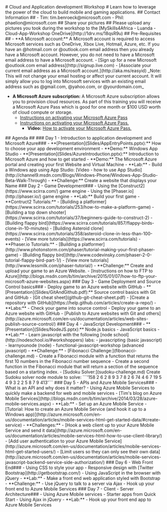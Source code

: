 <a name="welcome" />
# Cloud and Application development Workshop #
Learn how to leverage the power of the cloud to build mobile and gaming applications.  

<a name="contact info" />
## Contact Information ##
- Tim: tim.benroeck@microsoft.com
- Phil: phaelion@microsoft.com

<a name="share-pictures" />
## Share your pictures ##
Please upload any pictures you took during the workshop to the [MySkills4Africa - Luanda - Cloud-App-Workshop OneDrive](http://1drv.ms/18qsR9u)

<a name="pre-requisites" />
## Pre-Requisites ##
- **A Microsoft account:** A Microsoft account is required to access Microsoft services such as OneDrive, Xbox Live, Hotmail, Azure, etc.  If you have an @hotmail.com or @outlook.com email address then you already have a Microsoft account.  However, you do not need to have a Microsoft email address to have a Microsoft account. 
	- [Sign up for a new Microsoft @outlook.com email address](http://signup.live.com)
	- [Associate your current email address as a Microsoft account.](http://aka.ms/easyid)  
_Note: This will not change your email hosting or affect your current account.  It will simply allow you to log into Microsoft services with an existing email address such as @gmail.com, @yahoo.com, or @yourdomain.com_

- **A Microsoft Azure subscription:** A Microsoft Azure subscription allows you to provision cloud resources.  As part of this training you will receive a Microsoft Azure Pass which is good for one month or $100 USD worth of cloud compute or storage. 
	- [Instructions on activating your Microsoft Azure Pass](http://aka.ms/azurepassvid)
	- [Instructions on activating your Microsoft Azure Pass. ](AzurePassInstructions.md)
		- **Video:** [How to activate your Microsoft Azure Pass. ](http://www.microsoftazurepass.com/) 

<a name="agenda" />
## Agenda ##
<a name="agenda-day1" />
### Day 1 - Introduction to application development and Microsoft Azure###
- **[Presentation](Slides/AppEntryPoints.pptx):** How to choose your app development environment
- **Demo:** Windows App Studio 
- **[Presentation](Slides/AzureIntroduction.pptx):** Introduction to Microsoft Azure and how to get started 
- **Demo:** The Microsoft Azure portal and creating your first Website and Virtual Machine 
- **Lab:** 
	- Build a Windows app using App Studio: [Video - how to use App Studio](http://channel9.msdn.com/Blogs/Windows-Phone/Windows-App-Studio-Beta-Walk-Through)
	- **Challenge:** Create a website that displays your Name

<a name="agenda-day2" />
### Day 2 - Game Development###
- Using the [Construct2](https://www.scirra.com/) game engine
- Using the [Phaser.io](http://phaser.io/) game engine
- **Lab:** Build your first game
	- **Contruct2 Tutorials:**
		- [Building a platformer](https://www.scirra.com/tutorials/253/how-to-make-a-platform-game)
		- [Building a top down shooter](https://www.scirra.com/tutorials/37/beginners-guide-to-construct-2)
		- [Building flappy bird](https://www.scirra.com/tutorials/857/flappy-birds-clone-in-10-minutes)
		- [Building Asteroid clone](https://www.scirra.com/tutorials/358/asteroid-clone-in-less-than-100-events)
		- [View more tutorials](https://www.scirra.com/tutorials)
	- **Phaser.io Tutorials:**
		- [Building a platformer](http://www.photonstorm.com/phaser/tutorial-making-your-first-phaser-game)
		- [Building flappy bird](http://www.codevinsky.com/phaser-2-0-tutorial-flappy-bird-part-1/)
		- [View more tutorials](http://www.lessmilk.com/phaser-tutorial/)
- **Challenge:** Create and upload your game to an Azure Website. 
	- [Instructions on how to FTP to Azure](http://blogs.msdn.com/b/tim/archive/2015/01/07/how-to-ftp-your-microsoft-azure-websites.aspx)

<a name="agenda-day3" />
### Day 3 - Game Deployment and Source Control basics###
- Deploy game to an Azure website with GitHub
- **[Presentation](Slides/GitAndGithub.pdf):** Source control basics with Git and GitHub
	- [Git cheat sheet](github-git-cheat-sheet.pdf)
	- [Create a repository with GitHub](https://help.github.com/articles/create-a-repo/)
- **Labs:**
	- Check your game into source control 
	- Deploy your game to an Azure website with GitHub
		- [Publish to Azure websites with Git and others](http://azure.microsoft.com/en-us/documentation/articles/web-sites-publish-source-control/)

<a name="agenda-day4" />
### Day 4 - JavaScript Development###
- **[Presentation](Slides/NodeJS.pptx):** Node.js basics
- JavaScript basics
- **Lab:**
	- Learn javascript with the following [node school](http://nodeschool.io/#workshoppers) labs:
		- javascripting (basic javascript)
		- learnyounode (node)
		- functional-javascript-workshop  (advanced javascript)
- **Challenge:** 
	- [Fibonacci Challenge:](fibonacci-challenge.md) 
		- Create a Fibonacci module with a function that returns the first 10 numbers in the Fibonacci number sequence 
		- Create a second function in the Fibonacci module that will return a section of the sequence based on a starting index. 
	- [Sudoku Solver:](sudoku-challenge.md) Create Sudoku solver node module to solve: 
```'158 2  6 2   8  9  3  7 8 2 6 74      4 6 7      19 5 4 9 3  2  2  5   8 7  9 413'```


<a name="agenda-day5" />
### Day 5 - APIs and Azure Mobile Services###
- What is an API and why does it matter?
- Using Azure Mobile Services to quickly make a backend for web and mobile services
	- [Tim's blog on Azure Mobile Services](http://blogs.msdn.com/b/tim/archive/2014/03/28/azure-mobile-services.aspx)
- **Lab:**
	- Set up an Azure Mobile Service
		- [Tutorial: How to create an Azure Mobile Service (and hook it up to a Windows app)](http://azure.microsoft.com/en-us/documentation/articles/mobile-services-html-get-started-data/#create-service)
- **Challenges:**
	- [Hook a web client up to your Azure Mobile Service and send it data](http://azure.microsoft.com/en-us/documentation/articles/mobile-services-html-how-to-use-client-library/)
	- [Add user authentication to your Azure Mobile Service](http://azure.microsoft.com/en-us/documentation/articles/mobile-services-html-get-started-users/)
	- [Limit users so they can only see their own data](http://azure.microsoft.com/en-us/documentation/articles/mobile-services-javascript-backend-service-side-authorization/)

<a name="agenda-day6" />
### Day 6 - Web Front End###
- Using CSS to style your app
	- Responsive design with [Twitter Bootstrap](http://getbootstrap.com/)
- Using JavaScript in the browser with jQuery
- **Lab:**
	- Make a front end web application styled with Bootstrap
- **Challenge:**
	- Use jQuery to talk to a server via Ajax
	- Hook up your front end to Azure Mobile Services

<a name="agenda-day7" />
### Day 7 - Client - Server Architecture###
- Using Azure Mobile services
	- Starter apps from Quick Start
- Using Ajax in jQuery
- **Lab:** 
	- Hook up your front end app to Azure Mobile Services